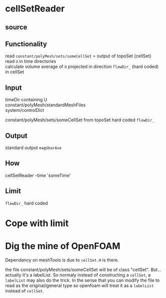 # cellSetReader

## source

## Functionality
read `constant/polyMesh/sets/someCellSet` = output of topoSet (cellSet)   
read `U` in time directories   
calculate volume average of `U` projected in direction `flowDir_` (hard coded) in cellSet

## Input
timeDir containing U   
constant/polyMesh/standardMeshFiles   
system/controlDict   

constant/polyMesh/sets/someCellSet from topoSet
hard coded `flowDir_`

## Output
standard output `magUbarAve`

## How
cellSetReader -time 'someTime'

## Limit
`flowDir_` hard coded

# Cope with limit

# Dig the mine of OpenFOAM
Dependancy on meshTools is due to `cellSet.H` is there.

the file constant/polyMesh/sets/someCellSet will be of class "cellSet". But... actually it's a labelList. So normaly instead of constructing a `cellSet`, a `labelList` may also do the trick. In the sense that you can modify the file to read as the original/general type so openfoam will treat it as a `labelList` instead of `cellSet`.
